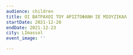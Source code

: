 ```yaml
---
audience: children
title: ΟΙ ΒΑΤΡΑΧΟΙ ΤΟΥ ΑΡΙΣΤΟΦΑΝΗ ΣΕ ΜΙΟΥΖΙΚΑΛ
startDate: 2021-12-20
endDate: 2021-12-23
city: LImassol
event_image: ''

---
```

